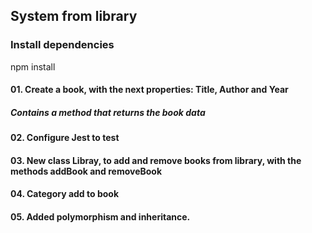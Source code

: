 ## System from library
### Install dependencies
npm install

#### 01. Create a book, with the next properties: Title, Author and Year
##### Contains a method that returns the book data

#### 02. Configure Jest to test

#### 03. New class Libray, to add and remove books from library, with the methods addBook and removeBook

#### 04. Category add to book

#### 05. Added polymorphism and inheritance.